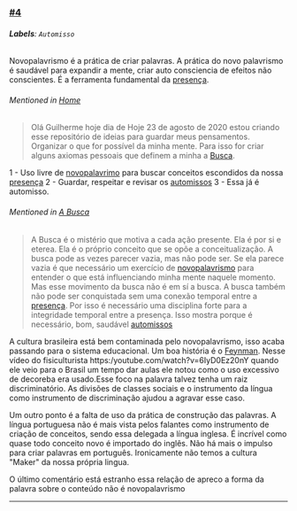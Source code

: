 ### [\#4](https://github.com/guilhermeprokisch/ideias/issues/4) 
###### **Labels**: `Automisso`



Novopalavrismo é a prática de criar palavras. A prática do novo palavrismo é saudável para expandir a mente, criar auto consciencia de efeitos não conscientes.  É a ferramenta fundamental da [presença](presença).


###### Mentioned in [Home](Home)  
 > Olá Guilherme hoje dia de Hoje 23 de agosto de 2020 estou criando esse repositório de ideias para guardar meus pensamentos. Organizar o que for possível da minha mente.  Para isso for criar alguns axiomas pessoais que definem a minha a [Busca](Busca).

1 - Uso livre de [novopalavrimo](novopalavrimo) para buscar conceitos escondidos da nossa [presença](presença)
2 - Guardar, respeitar  e revisar os [automissos](automissos)
3 - Essa já é automisso.


###### Mentioned in [A Busca](A-Busca)  
 > A Busca é o mistério que motiva a cada ação presente. Ela é por si e eterea. Ela é o próprio conceito que se opõe  a conceitualização.  A busca pode as vezes parecer vazia, mas não pode ser. Se ela parece vazia é que necessário um exercício de [novopalavrismo](novopalavrismo) para entender o que está influenciando minha mente naquele momento. Mas esse movimento da busca não é em sí a busca. A busca também não pode ser conquistada sem uma conexão temporal entre a  [presença](presença). Por isso é necessário uma disciplina forte para a integridade temporal entre a presença. Isso mostra porque é necessário, bom, saudável [automissos](automissos)


A cultura brasileira está bem contaminada pelo novopalavrismo, isso acaba passando para o sistema educacional. Um boa história é o [Feynman](Feynman). Nesse vídeo do fisiculturista https:/youtube.com/watch?v=6IyD0Ez20nY quando ele veio para o Brasil um tempo dar aulas ele notou como o uso excessivo de decoreba era usado.Esse foco na palavra talvez tenha um raiz discriminatório. As divisões de classes sociais e o instrumento da língua como instrumento de discriminação ajudou a agravar esse caso.

Um outro ponto é a falta de uso da prática de construção das palavras. A língua portuguesa não é mais vista pelos falantes como instrumento de criação de conceitos, sendo essa delegada a língua inglesa. É incrível como quase todo conceito novo é importado do inglês. Não há mais o impulso para criar palavras em português. Ironicamente não temos a cultura "Maker"  da nossa própria lingua.


O último comentário está estranho essa relação de apreco a forma da palavra sobre o conteúdo não é novopalavrismo

-------------------------------------------------------------------------------

